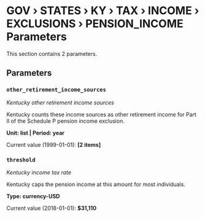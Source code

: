 # GOV › STATES › KY › TAX › INCOME › EXCLUSIONS › PENSION_INCOME Parameters

This section contains 2 parameters.

## Parameters

### `other_retirement_income_sources`
*Kentucky other retirement income sources*

Kentucky counts these income sources as other retirement income for Part II of the Schedule P pension income exclusion.

**Unit: list | Period: year**

Current value (1999-01-01): **[2 items]**


### `threshold`
*Kentucky income tax rate*

Kentucky caps the pension income at this amount for most individuals.

**Type: currency-USD**

Current value (2018-01-01): **$31,110**

